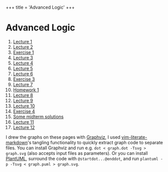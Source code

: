 +++
title = 'Advanced Logic'
+++
# Advanced Logic
1. [Lecture 1](lecture-1/)
2. [Lecture 2](lecture-2/)
3. [Exercise 1](exercise-1/)
4. [Lecture 3](lecture-3/)
5. [Lecture 4](lecture-4/)
6. [Lecture 5](lecture-5/)
7. [Lecture 6](lecture-6/)
8. [Exercise 3](exercise-3/)
9. [Lecture 7](lecture-7/)
10. [Homework 1](homework-1/)
11. [Lecture 8](lecture-8/)
12. [Lecture 9](lecture-9/)
13. [Lecture 10](lecture-10/)
14. [Exercise 4](exercise-4/)
15. [Some midterm solutions](some-midterm-solutions/)
16. [Lecture 11](lecture-11/)
17. [Lecture 12](lecture-12/)

I drew the graphs on these pages with [Graphviz](https://graphviz.org/), I used [vim-literate-markdown](https://github.com/thezeroalpha/vim-literate-markdown)'s tangling functionality to quickly extract graph code to separate files.
You can install Graphviz and run e.g. `dot < graph.dot -Tsvg > graph.svg` (also accepts input files as parameters).
Or you can install [PlantUML](https://plantuml.com/), surround the code with `@startdot...@enddot`, and run `plantuml -p -Tsvg < graph.puml > graph.svg`.
